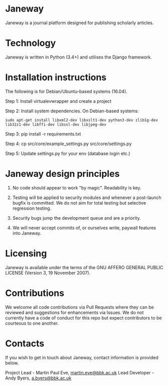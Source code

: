 # Janeway
Janeway is a journal platform designed for publishing scholarly articles.

# Technology
Janeway is written in Python (3.4+) and utilises the Django framework. 

# Installation instructions
The following is for Debian/Ubuntu-based systems (16.04).

Step 1: Install virtualevwrapper and create a project

Step 2: Install system dependencies. On Debian-based systems:

    sudo apt-get install libxml2-dev libxslt1-dev python3-dev zlib1g-dev lib32z1-dev libffi-dev libssl-dev libjpeg-dev

Step 3: pip install -r requirements.txt

Step 4: cp src/core/example_settings.py src/core/settings.py

Step 5: Update settings.py for your env (database login etc.)

# Janeway design principles
1. No code should appear to work "by magic". Readability is key.

2. Testing will be applied to security modules and whenever a post-launch bugfix is committed. We do not aim for total testing but selective regression testing.

3. Security bugs jump the development queue and are a priority.

4. We will never accept commits of, or ourselves write, paywall features into Janeway.

# Licensing
Janeway is available under the terms of the GNU AFFERO GENERAL PUBLIC LICENSE (Version 3, 19 November 2007).

# Contributions

We welcome all code contributions via Pull Requests where they can be reviewed and suggestions for enhancements via Issues. We do not currently have a  code of conduct for this repo but expect contributors to be courteous to one another.

# Contacts
If you wish to get in touch about Janeway, contact information is provided below.

Project Lead - Martin Paul Eve, martin.eve@bbk.ac.uk
Lead Developer - Andy Byers, a.byers@bbk.ac.uk
